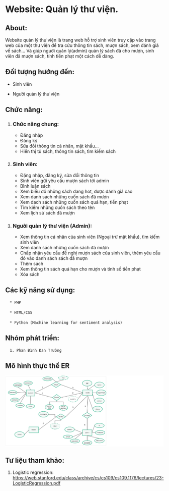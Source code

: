 # Website: Quản lý thư viện.

## About: 
Website quản lý thư viện là trang web hỗ trợ sinh viên truy cập vào trang web của một thư viện để tra  cứu thông tin sách, mượn sách, xem đánh giá về sách... Và giúp người quản lý(admin) quản lý sách đã cho mượn, sinh viên đã mượn sách, tính tiền phạt một cách dễ dàng.

## Đối tượng hướng đến:
* Sinh viên

* Người quản lý thư viện

## Chức năng:
   1. ### Chức năng chung:
      * Đăng nhập
      * Đăng ký
      * Sửa đổi thông tin cá nhân, mật khẩu...
      * Hiển thị tủ sách, thông tin sách, tìm kiếm sách
  
  
   2. ### Sinh viên:
      * Đặng nhập, đăng ký, sửa đổi thông tin
      * Sinh viên gửi yêu cầu mượn sách tới admin
      * Bình luận sách
      * Xem biểu đồ những sách đang hot, được đánh giá cao
      * Xem danh sách những cuốn sách đã mượn
      * Xem dach sách những cuốn sách quá hạn, tiền phạt
      * Tìm kiếm những cuốn sách theo tên
      * Xem lịch sử sách đã mượn
   
   3. ### Người quản lý thư viện (Admin):
      * Xem thông tin cá nhân của sinh viên (Ngoại trừ mật khẩu), tìm kiếm sinh viên
      * Xem danh sách những cuốn sách đã mượn 
      * Chấp nhận yêu cầu đề nghị mượn sách của sinh viên, thêm yêu cầu đó vào danh sách sách đã mượn
      * Thêm sách
      * Xem thông tin sách quá hạn cho mượn và tính số tiền phạt
      * Xóa sách
      
## Các kỹ năng sử dụng: 

      * PHP
      
      * HTML/CSS
      
      * Python (Machine learning for sentiment analysis)
      
      
      
## Nhóm phát triển:
      1. Phan Đình Đan Trường
      
## Mô hình thực thể ER

![alt text](https://github.com/dantruonghtno1/library-management-system/blob/master/ER_official.png)


## Tư liệu tham khảo:
   1. Logistic regression: https://web.stanford.edu/class/archive/cs/cs109/cs109.1176/lectures/23-LogisticRegression.pdf
